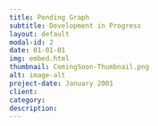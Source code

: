 ```yaml
---
title: Pending Graph
subtitle: Development in Progress
layout: default
modal-id: 2
date: 01-01-01
img: embed.html
thumbnail: ComingSoon-Thumbnail.png
alt: image-alt
project-date: January 2001
client: 
category: 
description: 
---
```

